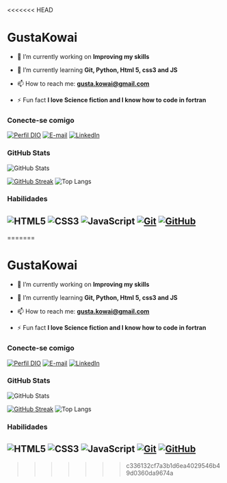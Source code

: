 <<<<<<< HEAD
# GustaKowai

- 🔭 I’m currently working on **Improving my skills**

- 🌱 I’m currently learning **Git, Python, Html 5, css3 and JS**

- 📫 How to reach me: **gusta.kowai@gmail.com**

- ⚡ Fun fact **I love Science fiction and I know how to code in fortran**



### Conecte-se comigo
[![Perfil DIO](https://img.shields.io/badge/-My%20DIO%20Profile-A525F7?style=for-the-badge)](https://web.dio.me/users/gusta_kowai/)
[![E-mail](https://img.shields.io/badge/-Email-000?style=for-the-badge&logo=microsoft-outlook&logoColor=3BF819)](gusta.m.greg@gmail.com)
[![LinkedIn](https://img.shields.io/badge/-LinkedIn-000?style=for-the-badge&logo=linkedin&logoColor=F7200C)](https://www.linkedin.com/in/gustavo-moreira-gregorio/)

### GitHub Stats
![GitHub Stats](https://github-readme-stats.vercel.app/api?username=GustaKowai&theme=transparent&bg_color=000&border_color=3BF819&show_icons=true&icon_color=A525F7&title_color=F7200C&text_color=3BF819&hide_title=true)

[![GitHub Streak](https://streak-stats.demolab.com?user=GustaKowai&theme=chartreuse-dark&border=3BF819&dates=A525F7&stroke=3BF819&ring=3BF819&fire=F7200C&currStreakNum=F7200C&currStreakLabel=F7200C)](https://git.io/streak-stats)
![Top Langs](https://github-readme-stats-git-masterrstaa-rickstaa.vercel.app/api/top-langs/?username=GustaKowai&layout=donut&langs_count=6&bg_color=000&border_color=3BF819&title_color=F7200C&text_color=3BF819)
### Habilidades
![HTML5](https://img.shields.io/badge/HTML-000?style=for-the-badge&logo=html5&logoColor=A525F7)
![CSS3](https://img.shields.io/badge/CSS3-000?style=for-the-badge&logo=css3&logoColor=3BF819)
![JavaScript](https://img.shields.io/badge/JavaScript-000?style=for-the-badge&logo=javascript&logoColor=F7200C)
[![Git](https://img.shields.io/badge/Git-000?style=for-the-badge&logo=git&logoColor=A525F7)](https://git-scm.com/doc) 
[![GitHub](https://img.shields.io/badge/GitHub-000?style=for-the-badge&logo=github&logoColor=3BF819)](https://docs.github.com/)
---
<!--Paleta de cores:
green 3BF819
red F7200C
purple A525F7
-->
=======
# GustaKowai

- 🔭 I’m currently working on **Improving my skills**

- 🌱 I’m currently learning **Git, Python, Html 5, css3 and JS**

- 📫 How to reach me: **gusta.kowai@gmail.com**

- ⚡ Fun fact **I love Science fiction and I know how to code in fortran**



### Conecte-se comigo
[![Perfil DIO](https://img.shields.io/badge/-My%20DIO%20Profile-A525F7?style=for-the-badge)](https://web.dio.me/users/gusta_kowai/)
[![E-mail](https://img.shields.io/badge/-Email-000?style=for-the-badge&logo=microsoft-outlook&logoColor=3BF819)](gusta.m.greg@gmail.com)
[![LinkedIn](https://img.shields.io/badge/-LinkedIn-000?style=for-the-badge&logo=linkedin&logoColor=F7200C)](https://www.linkedin.com/in/gustavo-moreira-gregorio/)

### GitHub Stats
![GitHub Stats](https://github-readme-stats.vercel.app/api?username=GustaKowai&theme=transparent&bg_color=000&border_color=3BF819&show_icons=true&icon_color=A525F7&title_color=F7200C&text_color=3BF819&hide_title=true)

[![GitHub Streak](https://streak-stats.demolab.com?user=GustaKowai&theme=chartreuse-dark&border=3BF819&dates=A525F7&stroke=3BF819&ring=3BF819&fire=F7200C&currStreakNum=F7200C&currStreakLabel=F7200C)](https://git.io/streak-stats)
![Top Langs](https://github-readme-stats-git-masterrstaa-rickstaa.vercel.app/api/top-langs/?username=GustaKowai&layout=donut&langs_count=6&bg_color=000&border_color=3BF819&title_color=F7200C&text_color=3BF819)
### Habilidades
![HTML5](https://img.shields.io/badge/HTML-000?style=for-the-badge&logo=html5&logoColor=A525F7)
![CSS3](https://img.shields.io/badge/CSS3-000?style=for-the-badge&logo=css3&logoColor=3BF819)
![JavaScript](https://img.shields.io/badge/JavaScript-000?style=for-the-badge&logo=javascript&logoColor=F7200C)
[![Git](https://img.shields.io/badge/Git-000?style=for-the-badge&logo=git&logoColor=A525F7)](https://git-scm.com/doc) 
[![GitHub](https://img.shields.io/badge/GitHub-000?style=for-the-badge&logo=github&logoColor=3BF819)](https://docs.github.com/)
---
<!--Paleta de cores:
green 3BF819
red F7200C
purple A525F7
-->
>>>>>>> c336132cf7a3b1d6ea4029546b49d0360da9674a
